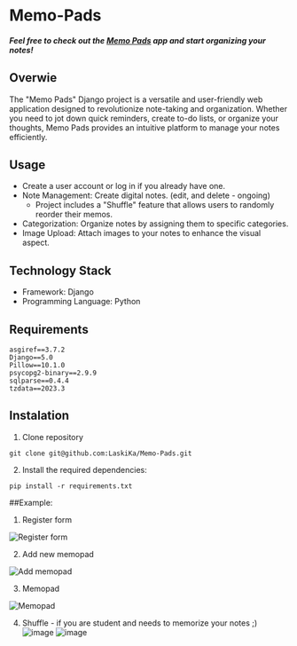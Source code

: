 # Memo-Pads

##### Feel free to check out the [Memo Pads](https://klaski.pythonanywhere.com/) app and start organizing your notes!

## Overwie
The "Memo Pads" Django project is a versatile and user-friendly web application designed to revolutionize note-taking and organization. Whether you need to jot down quick reminders, create to-do lists, or organize your thoughts, Memo Pads provides an intuitive platform to manage your notes efficiently.

## Usage

- Create a user account or log in if you already have one.
- Note Management: Create digital notes. (edit, and delete - ongoing)
  - Project includes a "Shuffle" feature that allows users to randomly reorder their memos.
- Categorization: Organize notes by assigning them to specific categories.
- Image Upload: Attach images to your notes to enhance the visual aspect.


## Technology Stack
- Framework: Django
- Programming Language: Python

## Requirements

```commandline
asgiref==3.7.2
Django==5.0
Pillow==10.1.0
psycopg2-binary==2.9.9
sqlparse==0.4.4
tzdata==2023.3
```
## Instalation
1. Clone repository

```commandline
git clone git@github.com:LaskiKa/Memo-Pads.git
```

2. Install the required dependencies:
```commandline
pip install -r requirements.txt 
```

##Example:

1. Register form

![Register form](https://github.com/LaskiKa/Memo-Pads/assets/111377184/15f65331-a6f1-40f8-b56b-c81893f78b83)

2. Add new memopad

![Add memopad](https://github.com/LaskiKa/Memo-Pads/assets/111377184/e1ab2f79-2418-4ae4-b989-64cfd6a36fc6)

3. Memopad

![Memopad](https://github.com/LaskiKa/Memo-Pads/assets/111377184/9d65d4e2-4fe4-4ef6-9ee7-e7404529432c)

4. Shuffle - if you are student and needs to memorize your notes ;)
![image](https://github.com/LaskiKa/Memo-Pads/assets/111377184/fb6f66bf-0146-4175-93a8-b51fe4ac1987)
![image](https://github.com/LaskiKa/Memo-Pads/assets/111377184/150f964d-1f1d-44ee-8198-75061405595e)




